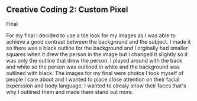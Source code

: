 ## Creative Coding 2: Custom Pixel

Final 

For my final I decided to use a tile look for my images as I was able to achieve a good contrast between the background and the subject. I made it so there was a black outline for the background and I orginally had smaller squares when it drew the person in the image but I changed it slightly so it was only the outline that drew the person. I played around with the back and white so the person was outlined in white and the background was outlined with black. The images for my final were photos I took myself of people I care about and I wanted to place close attention on their facial experssion and body language. I wanted to clrealy show their faces that's why I outlined them and made them stand out more. 
